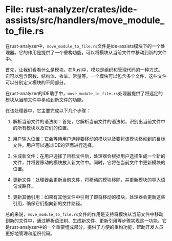 # File: rust-analyzer/crates/ide-assists/src/handlers/move_module_to_file.rs

在rust-analyzer中，`move_module_to_file.rs`文件是ide-assists模块下的一个处理器。它的作用是提供了一个重构功能，可以将模块从当前文件中移动到新的文件中。

首先，让我们看看什么是模块。在Rust中，模块是组织和管理代码的一种方式。它可以包含函数、结构体、枚举、常量等。一个模块可以包含多个文件，这些文件可以分别定义模块的不同部分。

在rust-analyzer的IDE助手中，`move_module_to_file.rs`处理器提供了将选定的模块从当前文件中移动到新文件的功能。

在该处理器中，它主要完成以下几个步骤：

1. 解析当前文件的语法树：首先，它解析当前文件的语法树，识别出当前文件中的所有模块以及它们的位置。

2. 用户输入位置：它会等待用户选择要移动的模块以及要将该模块移动到的目标文件。用户可以通过IDE的界面进行选择。

3. 生成新文件：在用户选择了目标文件后，处理器会根据用户选择生成一个新的文件，并将要移动的模块放入新文件中。同时，它将在当前文件中更新模块的位置。

4. 更新文件：处理器会更新当前文件，将移动的模块移除，并更新模块的导入语句或路径。

5. 更新其他引用：如果有其他文件中引用了即将移动的模块，处理器会更新这些引用，确保它们指向新的文件路径。

总的来说，`move_module_to_file.rs`文件的作用是支持将模块从当前文件中移动到新的文件中，通过解析语法树、生成新文件、更新引用等步骤实现这一功能。它是rust-analyzer中的一个重要组成部分，提供了方便的重构功能，帮助开发人员更好地管理和组织代码。

